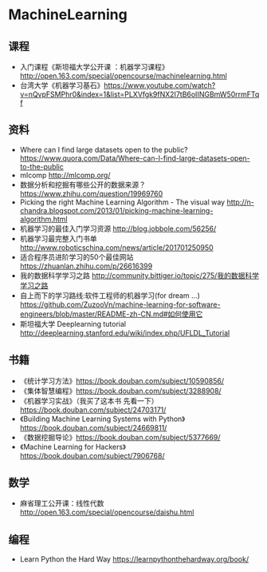 # MachineLearning

## 课程
- 入门课程《斯坦福大学公开课 ：机器学习课程》http://open.163.com/special/opencourse/machinelearning.html
- 台湾大学《机器学习基石》https://www.youtube.com/watch?v=nQvpFSMPhr0&index=1&list=PLXVfgk9fNX2I7tB6oIINGBmW50rrmFTqf

## 资料
- Where can I find large datasets open to the public? https://www.quora.com/Data/Where-can-I-find-large-datasets-open-to-the-public
- mlcomp http://mlcomp.org/
- 数据分析和挖掘有哪些公开的数据来源？ https://www.zhihu.com/question/19969760 
- Picking the right Machine Learning Algorithm - The visual way http://n-chandra.blogspot.com/2013/01/picking-machine-learning-algorithm.html
- 机器学习的最佳入门学习资源 http://blog.jobbole.com/56256/
- 机器学习最完整入门书单 http://www.roboticschina.com/news/article/201701250950
- 适合程序员进阶学习的50个最佳网站 https://zhuanlan.zhihu.com/p/26616399
- 我的数据科学学习之路 http://community.bittiger.io/topic/275/我的数据科学学习之路
- 自上而下的学习路线:软件工程师的机器学习(for dream ...) https://github.com/ZuzooVn/machine-learning-for-software-engineers/blob/master/README-zh-CN.md#如何使用它
- 斯坦福大学 Deeplearning tutorial http://deeplearning.stanford.edu/wiki/index.php/UFLDL_Tutorial

## 书籍
- 《统计学习方法》https://book.douban.com/subject/10590856/
- 《集体智慧编程》https://book.douban.com/subject/3288908/
- 《机器学习实战》（我买了这本书 先看一下）https://book.douban.com/subject/24703171/
- 《Building Machine Learning Systems with Python》https://book.douban.com/subject/24669811/
- 《数据挖掘导论》https://book.douban.com/subject/5377669/
- 《Machine Learning for Hackers》https://book.douban.com/subject/7906768/

## 数学
- 麻省理工公开课：线性代数 http://open.163.com/special/opencourse/daishu.html

## 编程
- Learn Python the Hard Way https://learnpythonthehardway.org/book/
